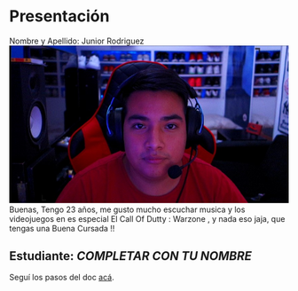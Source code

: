 # Presentación
Nombre y Apellido: Junior Rodriguez
![mi foto](mifoto.jpg)
Buenas, Tengo 23 años, me gusto mucho escuchar musica y los videojuegos en es especial El Call Of Dutty : Warzone , y nada eso jaja, que tengas una Buena Cursada !!
## Estudiante: _COMPLETAR CON TU NOMBRE_

Seguí los pasos del doc [acá](https://docs.google.com/document/d/e/2PACX-1vTNHQ5dzaVFhKPd4UxLOGhZa9Ix_bDgpyIftq4gqzz7674dHmHkcH2oH9TpQ_TsghZkiSPBoUm2ftzM/pub).
